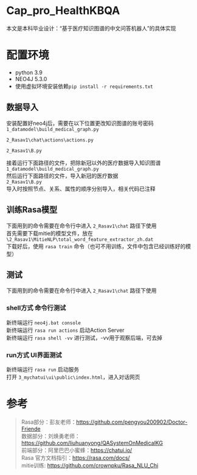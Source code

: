 # Cap_pro_HealthKBQA
本文是本科毕业设计：“基于医疗知识图谱的中文问答机器人”的具体实现
# 配置环境
- python 3.9  
- NEO4J 5.3.0  
- 使用虚拟环境安装依赖`pip install -r requirements.txt`  
## 数据导入
安装配置好neo4j后，需要在以下位置更改知识图谱的账号密码  
  `1_datamodel\build_medical_graph.py`  

  `2_Rasav1\chat\actions\actions.py`  

  `2_Rasav1\B.py`  

接着运行下面路径的文件，把除新冠以外的医疗数据导入知识图谱  
`1_datamodel\build_medical_graph.py`  
然后运行下面路径的文件，导入新冠的医疗数据  
`2_Rasav1\B.py`  
导入时按照节点、关系、属性的顺序分别导入，相关代码已注释  
## 训练Rasa模型
下面用到的命令需要在命令行中进入 `2_Rasav1\chat` 路径下使用  
首先需要下载mitie的模型文件，放在 `\2_Rasav1\MitieNLP\total_word_feature_extractor_zh.dat`  
下载好后，使用 `rasa train` 命令（也可不用训练，文件中包含已经训练好的模型）  
## 测试
下面用到的命令需要在命令行中进入 `2_Rasav1\chat` 路径下使用  
### shell方式 命令行测试
新终端运行 `neo4j.bat console`  
新终端运行 `rasa run actions` 启动Action Server  
新终端运行 `rasa shell -vv` 进行测试，-vv用于观察后端，可去掉  
### run方式 UI界面测试
新终端运行 `rasa run` 启动服务  
打开 `3_mychatui\ui\public\index.html`，进入对话网页  
# 参考
> Rasa部分：彭友老师：https://github.com/pengyou200902/Doctor-Friende  
> 数据部分：刘焕勇老师：https://github.com/liuhuanyong/QASystemOnMedicalKG  
> 前端部分：阿里巴巴小蜜蜂：https://chatui.io/  
> Rasa 官方文档指引：https://rasa.com/docs/  
> mitie训练: https://github.com/crownpku/Rasa_NLU_Chi  
